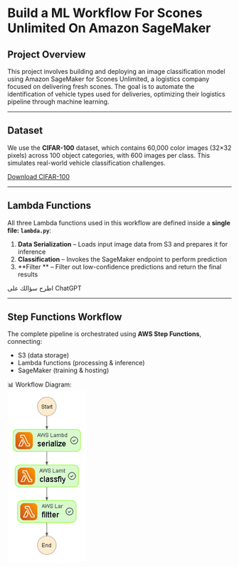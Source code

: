 # Build a ML Workflow For Scones Unlimited On Amazon SageMaker

## Project Overview
This project involves building and deploying an image classification model using Amazon SageMaker for Scones Unlimited, a logistics company focused on delivering fresh scones. The goal is to automate the identification of vehicle types used for deliveries, optimizing their logistics pipeline through machine learning.

---

## Dataset

We use the **CIFAR-100** dataset, which contains 60,000 color images (32×32 pixels) across 100 object categories, with 600 images per class. This simulates real-world vehicle classification challenges.

[Download CIFAR-100](https://www.cs.toronto.edu/~kriz/cifar-100-python.tar.gz)

---
##  Lambda Functions

All three Lambda functions used in this workflow are defined inside a **single file: `lambda.py`**:

1. **Data Serialization** – Loads input image data from S3 and prepares it for inference  
2. **Classification** – Invokes the SageMaker endpoint to perform prediction  
3. **Filter ** –  Filter out low-confidence predictions and return the final results









اطرح سؤالك على ChatGPT



---

## Step Functions Workflow

The complete pipeline is orchestrated using **AWS Step Functions**, connecting:

- S3 (data storage)
- Lambda functions (processing & inference)
- SageMaker (training & hosting)

📊 Workflow Diagram:  
![Step Function](stepfunctions_graph.png )

